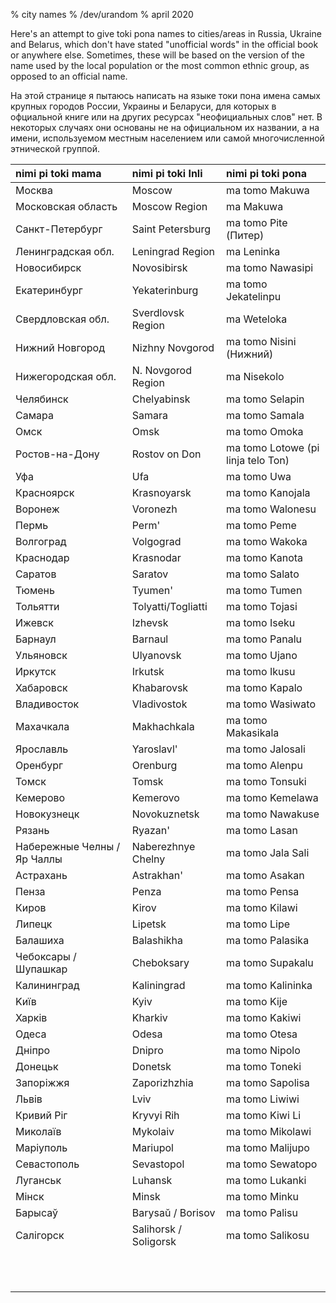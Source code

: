 % city names
% /dev/urandom
% april 2020

Here's an attempt to give toki pona names to cities/areas in Russia, Ukraine and
Belarus, which don't have stated "unofficial words" in the official book or
anywhere else. Sometimes, these will be based on the version of the name used by
the local population or the most common ethnic group, as opposed to an official
name.

На этой странице я пытаюсь написать на языке токи пона имена самых крупных
городов России, Украины и Беларуси, для которых в офциальной книге или на других
ресурсах "неофициальных слов" нет. В некоторых случаях они основаны не на
официальном их названии, а на имени, используемом местным населением или самой
многочисленной этнической группой.

| nimi pi toki mama  | nimi pi toki Inli  | nimi pi toki pona                 |
|:-------------------|:-------------------|:----------------------------------|
| Москва             | Moscow             | ma tomo Makuwa                    |
| Московская область | Moscow Region      | ma Makuwa                         |
| Санкт-Петербург    | Saint Petersburg   | ma tomo Pite (Питер)              |
| Ленинградская обл. | Leningrad Region   | ma Leninka                        |
| Новосибирск        | Novosibirsk        | ma tomo Nawasipi                  |
| Екатеринбург       | Yekaterinburg      | ma tomo Jekatelinpu               |
| Свердловская обл.  | Sverdlovsk Region  | ma Weteloka                       |
| Нижний Новгород    | Nizhny Novgorod    | ma tomo Nisini (Нижний)           |
| Нижегородская обл. | N. Novgorod Region | ma Nisekolo                       |
| Челябинск          | Chelyabinsk        | ma tomo Selapin                   |
| Самара             | Samara             | ma tomo Samala                    |
| Омск               | Omsk               | ma tomo Omoka                     |
| Ростов-на-Дону     | Rostov on Don      | ma tomo Lotowe (pi linja telo Ton)|
| Уфа                | Ufa                | ma tomo Uwa                       |
| Красноярск         | Krasnoyarsk        | ma tomo Kanojala                  |
| Воронеж            | Voronezh           | ma tomo Walonesu                  |
| Пермь              | Perm'              | ma tomo Peme                      |
| Волгоград          | Volgograd          | ma tomo Wakoka                    |
| Краснодар          | Krasnodar          | ma tomo Kanota                    |
| Саратов            | Saratov            | ma tomo Salato                    |
| Тюмень             | Tyumen'            | ma tomo Tumen                     |
| Тольятти           | Tolyatti/Togliatti | ma tomo Tojasi                    |
| Ижевск             | Izhevsk            | ma tomo Iseku                     |
| Барнаул            | Barnaul            | ma tomo Panalu                    |
| Ульяновск          | Ulyanovsk          | ma tomo Ujano                     |
| Иркутск            | Irkutsk            | ma tomo Ikusu                     |
| Хабаровск          | Khabarovsk         | ma tomo Kapalo                    |
| Владивосток        | Vladivostok        | ma tomo Wasiwato                  |
| Махачкала          | Makhachkala        | ma tomo Makasikala                |
| Ярославль          | Yaroslavl'         | ma tomo Jalosali                  |
| Оренбург           | Orenburg           | ma tomo Alenpu                    |
| Томск              | Tomsk              | ma tomo Tonsuki                   |
| Кемерово           | Kemerovo           | ma tomo Kemelawa                  |
| Новокузнецк        | Novokuznetsk       | ma tomo Nawakuse                  |
| Рязань             | Ryazan'            | ma tomo Lasan                     |
| Набережные Челны / Яр Чаллы | Naberezhnye Chelny | ma tomo Jala Sali        |
| Астрахань          | Astrakhan'         | ma tomo Asakan                    |
| Пенза              | Penza              | ma tomo Pensa                     |
| Киров              | Kirov              | ma tomo Kilawi                    |
| Липецк             | Lipetsk            | ma tomo Lipe                      |
| Балашиха           | Balashikha         | ma tomo Palasika                  |
| Чебоксары / Шупашкар | Cheboksary       | ma tomo Supakalu                  |
| Калининград        | Kaliningrad        | ma tomo Kalininka                 |
| Kиїв               | Kyiv               | ma tomo Kije                      |
| Харків             | Kharkiv            | ma tomo Kakiwi                    |
| Одеса              | Odesa              | ma tomo Otesa                     |
| Дніпро             | Dnipro             | ma tomo Nipolo                    |
| Донецьк            | Donetsk            | ma tomo Toneki                    |
| Запоріжжя          | Zaporizhzhia       | ma tomo Sapolisa                  |
| Львів              | Lviv               | ma tomo Liwiwi                    |
| Кривий Ріг         | Kryvyi Rih         | ma tomo Kiwi Li                   |
| Миколаїв           | Mykolaiv           | ma tomo Mikolawi                  |
| Маріуполь          | Mariupol           | ma tomo Malijupo                  |
| Севастополь        | Sevastopol         | ma tomo Sewatopo                  |
| Луганськ           | Luhansk            | ma tomo Lukanki                   |
| Мінск              | Minsk              | ma tomo Minku                     |
| Барысаў            | Barysaŭ / Borisov  | ma tomo Palisu                    |
| Салігорск          | Salihorsk / Soligorsk | ma tomo Salikosu               |
|                    |                    |                                   |
|                    |                    |                                   |
|                    |                    |                                   |
|                    |                    |                                   |
|                    |                    |                                   |
|                    |                    |                                   |
|                    |                    |                                   |
|                    |                    |                                   |
|                    |                    |                                   |
|                    |                    |                                   |
|                    |                    |                                   |
